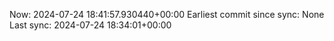 Now: 2024-07-24 18:41:57.930440+00:00 Earliest commit since sync: None Last sync: 2024-07-24 18:34:01+00:00
